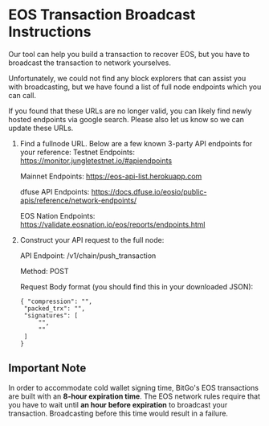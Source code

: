 # EOS Transaction Broadcast Instructions


Our tool can help you build a transaction to recover EOS, but you have to broadcast the transaction to network yourselves. 

Unfortunately, we could not find any block explorers that can assist you with broadcasting, but we have found a list of full node endpoints which you can call.

If you found that these URLs are no longer valid, you can likely find newly hosted endpoints via google search. Please also let us know so we can update these URLs.


1) Find a fullnode URL. Below are a few known 3-party API endpoints for your reference:
    Testnet Endpoints: https://monitor.jungletestnet.io/#apiendpoints
    
    Mainnet Endpoints: https://eos-api-list.herokuapp.com
    
    dfuse API Endpoints: https://docs.dfuse.io/eosio/public-apis/reference/network-endpoints/

    EOS Nation Endpoints: https://validate.eosnation.io/eos/reports/endpoints.html


2) Construct your API request to the full node:
      
    API Endpoint: /v1/chain/push_transaction

    Method: POST

    Request Body format (you should find this in your downloaded JSON):

    

       { "compression": "",
        "packed_trx": "",
        "signatures": [
            "",
            ""
        ]
       }
    

## Important Note

In order to accommodate cold wallet signing time, BitGo's EOS transactions are built with an **8-hour expiration time**. The EOS network
rules require that you have to wait until **an hour before expiration** to broadcast your transaction. Broadcasting before this time would result in a failure.
